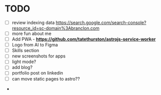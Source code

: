 # TODO

- [ ] review indexing data https://search.google.com/search-console?resource_id=sc-domain%3Abranclon.com
- [ ] more fun about me
- [ ] Add PWA - **https://github.com/tatethurston/astrojs-service-worker**
- [ ] Logo from AI to Figma
- [ ] Skills section
- [ ] new screenshots for apps
- [ ] light mode?
- [ ] add blog?
- [ ] portfolio post on linkedin
- [ ] can move static pages to astro??
-
